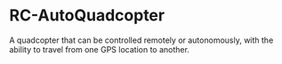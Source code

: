 # RC-AutoQuadcopter
A quadcopter that can be controlled remotely or autonomously, with the ability to travel from one GPS location to another.
